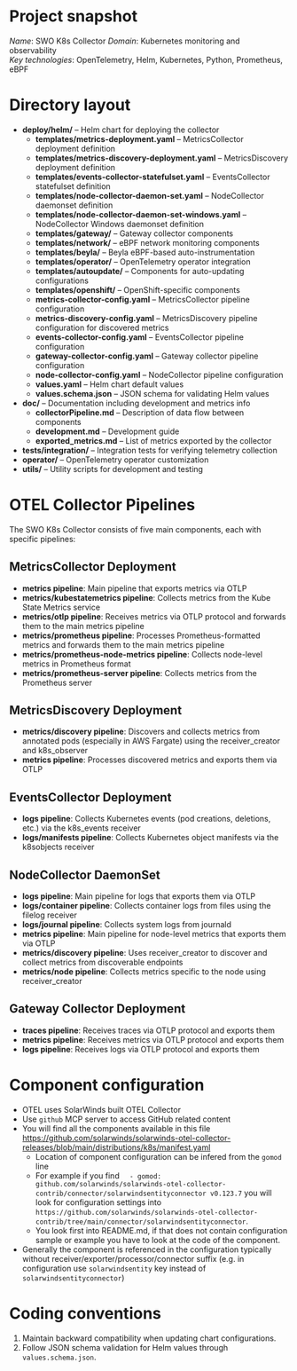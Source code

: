 # Project snapshot
*Name*: SWO K8s Collector
*Domain*: Kubernetes monitoring and observability  
*Key technologies*: OpenTelemetry, Helm, Kubernetes, Python, Prometheus, eBPF

# Directory layout
- **deploy/helm/** – Helm chart for deploying the collector
  - **templates/metrics-deployment.yaml** – MetricsCollector deployment definition
  - **templates/metrics-discovery-deployment.yaml** – MetricsDiscovery deployment definition
  - **templates/events-collector-statefulset.yaml** – EventsCollector statefulset definition
  - **templates/node-collector-daemon-set.yaml** – NodeCollector daemonset definition
  - **templates/node-collector-daemon-set-windows.yaml** – NodeCollector Windows daemonset definition
  - **templates/gateway/** – Gateway collector components
  - **templates/network/** – eBPF network monitoring components
  - **templates/beyla/** – Beyla eBPF-based auto-instrumentation
  - **templates/operator/** – OpenTelemetry operator integration
  - **templates/autoupdate/** – Components for auto-updating configurations
  - **templates/openshift/** – OpenShift-specific components
  - **metrics-collector-config.yaml** – MetricsCollector pipeline configuration
  - **metrics-discovery-config.yaml** – MetricsDiscovery pipeline configuration for discovered metrics
  - **events-collector-config.yaml** – EventsCollector pipeline configuration
  - **gateway-collector-config.yaml** – Gateway collector pipeline configuration
  - **node-collector-config.yaml** – NodeCollector pipeline configuration
  - **values.yaml** – Helm chart default values
  - **values.schema.json** – JSON schema for validating Helm values
- **doc/** – Documentation including development and metrics info
  - **collectorPipeline.md** – Description of data flow between components
  - **development.md** – Development guide
  - **exported_metrics.md** – List of metrics exported by the collector
- **tests/integration/** – Integration tests for verifying telemetry collection  
- **operator/** – OpenTelemetry operator customization
- **utils/** – Utility scripts for development and testing  

# OTEL Collector Pipelines
The SWO K8s Collector consists of five main components, each with specific pipelines:

## MetricsCollector Deployment
- **metrics pipeline**: Main pipeline that exports metrics via OTLP
- **metrics/kubestatemetrics pipeline**: Collects metrics from the Kube State Metrics service
- **metrics/otlp pipeline**: Receives metrics via OTLP protocol and forwards them to the main metrics pipeline
- **metrics/prometheus pipeline**: Processes Prometheus-formatted metrics and forwards them to the main metrics pipeline
- **metrics/prometheus-node-metrics pipeline**: Collects node-level metrics in Prometheus format
- **metrics/prometheus-server pipeline**: Collects metrics from the Prometheus server

## MetricsDiscovery Deployment
- **metrics/discovery pipeline**: Discovers and collects metrics from annotated pods (especially in AWS Fargate) using the receiver_creator and k8s_observer
- **metrics pipeline**: Processes discovered metrics and exports them via OTLP

## EventsCollector Deployment
- **logs pipeline**: Collects Kubernetes events (pod creations, deletions, etc.) via the k8s_events receiver
- **logs/manifests pipeline**: Collects Kubernetes object manifests via the k8sobjects receiver

## NodeCollector DaemonSet
- **logs pipeline**: Main pipeline for logs that exports them via OTLP
- **logs/container pipeline**: Collects container logs from files using the filelog receiver
- **logs/journal pipeline**: Collects system logs from journald
- **metrics pipeline**: Main pipeline for node-level metrics that exports them via OTLP
- **metrics/discovery pipeline**: Uses receiver_creator to discover and collect metrics from discoverable endpoints
- **metrics/node pipeline**: Collects metrics specific to the node using receiver_creator

## Gateway Collector Deployment
- **traces pipeline**: Receives traces via OTLP protocol and exports them
- **metrics pipeline**: Receives metrics via OTLP protocol and exports them
- **logs pipeline**: Receives logs via OTLP protocol and exports them

# Component configuration
- OTEL uses SolarWinds built OTEL Collector
- Use `github` MCP server to access GitHub related content
- You will find all the components available in this file https://github.com/solarwinds/solarwinds-otel-collector-releases/blob/main/distributions/k8s/manifest.yaml
    - Location of component configuration can be infered from the `gomod` line
    - For example if you find `  - gomod: github.com/solarwinds/solarwinds-otel-collector-contrib/connector/solarwindsentityconnector v0.123.7` you will look for configuration settings into `https://github.com/solarwinds/solarwinds-otel-collector-contrib/tree/main/connector/solarwindsentityconnector`. 
    - You look first into README.md, if that does not contain configuration sample or example you have to look at the code of the component. 
- Generally the component is referenced in the configuration typically without receiver/exporter/processor/connector suffix (e.g. in configuration use `solarwindsentity` key instead of `solarwindsentityconnector`)

# Coding conventions 
1. Maintain backward compatibility when updating chart configurations.  
2. Follow JSON schema validation for Helm values through `values.schema.json`.  
